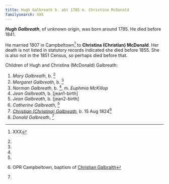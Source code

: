 ```yaml
---
title: Hugh Galbreath b. abt 1785 m. Christina McDonald
familysearch: XXX
---
```

***Hugh Galbreath***, of unknown origin, was born around 1785.  He died before 1841.

He married 1807 in Campbeltown[^marriage] to **Christina (Christian) McDonald**.  Her death is not listed in statutory records indicated she died before 1855.
She is also not in the 1851 Census, so perhaps died before that.

Children of Hugh and Christina (McDonald) Galbreath:

1. *Mary Galbreath*, b.  [^mary-birth]
2. *Margaret Galbreath*, b. [^margaret-birth]
3. *Norman Galbreath*, b. [^norman-birth], m. *Euphmia McKillop*
4. *Jean Galbreath*, b. [jean1-birth]
5. *Jean Galbreath*, b. [jean2-birth]
6. *Catherine Galbreath*, [^catherine-birth]
7. *[Christian (Christina) Galbreath](galbraith-christina-1824-brodie.md)*, b. 15 Aug 1824[^christina-birth]
8. *Donald Galbreath*, [^donald-birth]

[^marriage]: XXX

[^census1841]: XXX

[^mary-birth]:

[^margaret-birth]: 

[^norman-birth]:

[^jean1-birth]:

[^jean2-birth]:

[^catherine-birth]:

[^christina-birth]: OPR Campbeltown, baptism of [Christian Galbraith](/sources/opr-campbeltown-births.md#1824-08-15-christian-galbreath)

[^donald-birth]:

